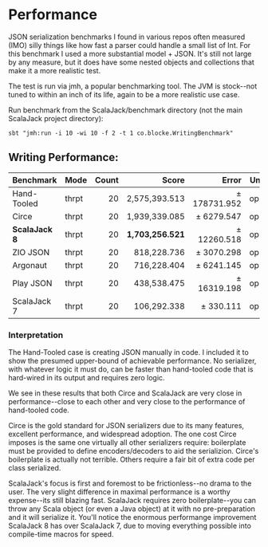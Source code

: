 # Performance

JSON serialization benchmarks I found in various repos often measured (IMO) silly things like how fast a parser 
could handle a small list of Int.  For this benchmark I used a more substantial model + JSON.  It's still 
not large by any measure, but it does have some nested objects and collections that make it a more
realistic test.

The test is run via jmh, a popular benchmarking tool.  The JVM is stock--not tuned to within an inch
of its life, again to be a more realistic use case.

Run benchmark from the ScalaJack/benchmark directory (not the main ScalaJack project directory): 
```
sbt "jmh:run -i 10 -wi 10 -f 2 -t 1 co.blocke.WritingBenchmark"
```

## Writing Performance:

| Benchmark        | Mode  | Count |       Score |        Error | Units |
|------------------|-------|----:|------------:|-------------:|-------|
| Hand-Tooled      | thrpt |  20 | 2,575,393.513 | ± 178731.952 | ops/s |
| Circe            | thrpt |  20 | 1,939,339.085 | ±   6279.547 | ops/s |
|**ScalaJack 8**     | thrpt |  20 | **1,703,256.521** | ±  12260.518 | ops/s |
| ZIO JSON         | thrpt |  20 |  818,228.736 | ±   3070.298 | ops/s |
| Argonaut         | thrpt |  20 |  716,228.404 | ±   6241.145 | ops/s |
| Play JSON        | thrpt |  20 |  438,538.475 | ±  16319.198 | ops/s |
| ScalaJack 7      | thrpt |  20 |  106,292.338 | ±    330.111 | ops/s |

### Interpretation

The Hand-Tooled case is creating JSON manually in code.  I included it to show the presumed 
upper-bound of achievable performance. No serializer, with whatever logic it must do, can be faster
than hand-tooled code that is hard-wired in its output and requires zero logic.

We see in these results that both Circe and ScalaJack are very close in performance--close to each 
other and very close to the performance of hand-tooled code.

Circe is the gold standard for JSON serializers due to its many features, excellent performance, and
widespread adoption.  The one cost Circe imposes is the same one virtually all other serializers
require: boilerplate must be provided to define encoders/decoders to aid the serializion.  Circe's
boilerplate is actually not terrible.  Others require a fair bit of extra code per class serialized. 

ScalaJack's focus is first and foremost to be frictionless--no drama to the user.  The very slight 
difference in maximal performance is a worthy expense--its still blazing fast.  ScalaJack requires 
zero boilerplate--you can throw any Scala object (or even a Java object) at it with no pre-preparation 
and it will serialize it.  You'll notice the enormous performange improvement ScalaJack 8 has over 
ScalaJack 7, due to moving everything possible into compile-time macros for speed.
